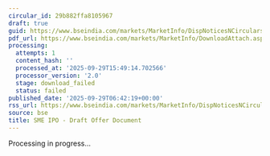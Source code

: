 ```yaml
---
circular_id: 29b882ffa8105967
draft: true
guid: https://www.bseindia.com/markets/MarketInfo/DispNoticesNCirculars.aspx?Noticeid={CA744B92-3AA8-415B-8709-B0BB8C4A9F2B}&noticeno=20250929-7&dt=09/29/2025&icount=7&totcount=83&flag=0
pdf_url: https://www.bseindia.com/markets/MarketInfo/DownloadAttach.aspx?id=20250929-7&attachedId=
processing:
  attempts: 1
  content_hash: ''
  processed_at: '2025-09-29T15:49:14.702566'
  processor_version: '2.0'
  stage: download_failed
  status: failed
published_date: '2025-09-29T06:42:19+00:00'
rss_url: https://www.bseindia.com/markets/MarketInfo/DispNoticesNCirculars.aspx?Noticeid={CA744B92-3AA8-415B-8709-B0BB8C4A9F2B}&noticeno=20250929-7&dt=09/29/2025&icount=7&totcount=83&flag=0
source: bse
title: SME IPO - Draft Offer Document
---
```


Processing in progress...